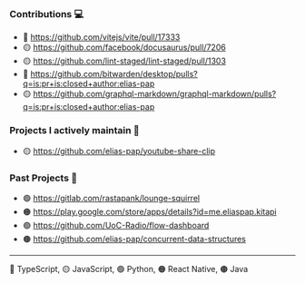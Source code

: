 ### Contributions 💻
- 🔵 https://github.com/vitejs/vite/pull/17333
- 🟡 https://github.com/facebook/docusaurus/pull/7206
- 🟡 https://github.com/lint-staged/lint-staged/pull/1303
- 🔵 https://github.com/bitwarden/desktop/pulls?q=is:pr+is:closed+author:elias-pap
- 🟡 https://github.com/graphql-markdown/graphql-markdown/pulls?q=is:pr+is:closed+author:elias-pap

### Projects I actively maintain 🥞
- 🟡 https://github.com/elias-pap/youtube-share-clip

### Past Projects 🌛
- 🟢 https://gitlab.com/rastapank/lounge-squirrel
- 🟠 https://play.google.com/store/apps/details?id=me.eliaspap.kitapi
- 🟢 https://github.com/UoC-Radio/flow-dashboard
- 🟤 https://github.com/elias-pap/concurrent-data-structures

---
🔵 TypeScript, 🟡 JavaScript, 🟢 Python, 🟠 React Native, 🟤 Java

<!--
**elias-pap/elias-pap** is a ✨ _special_ ✨ repository because its `README.md` (this file) appears on your GitHub profile.

Here are some ideas to get you started:

- 🔭 I’m currently working on ...
- 🌱 I’m currently learning ...
- 👯 I’m looking to collaborate on ...
- 🤔 I’m looking for help with ...
- 💬 Ask me about ...
- 📫 How to reach me: ...
- 😄 Pronouns: ...
- ⚡ Fun fact: ...
-->
